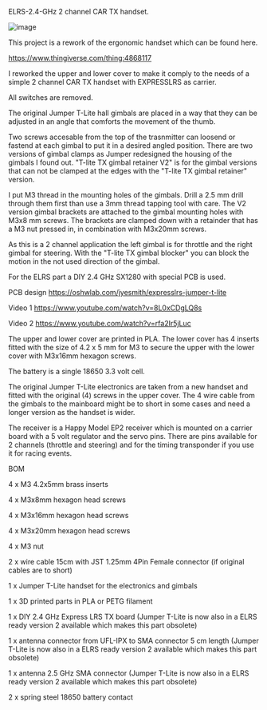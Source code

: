 ELRS-2.4-GHz 2 channel CAR TX handset.

![image](https://user-images.githubusercontent.com/17322922/181484705-b0a37a05-1376-4b9f-a9f9-ba5dee9704e3.png)

This project is a rework of the ergonomic handset which can be found here.

https://www.thingiverse.com/thing:4868117

I reworked the upper and lower cover to make it comply to the needs of a simple 2 channel CAR TX handset with EXPRESSLRS as carrier.

All switches are removed.

The original Jumper T-Lite hall gimbals are placed in a way that they can be adjusted in an angle that comforts the movement of the thumb.

Two screws accesable from the top of the trasnmitter can loosend or fastend at each gimbal to put it in a desired angled position.
There are two versions of gimbal clamps as Jumper redesigned the housing of the gimbals I found out.
"T-lite TX gimbal retainer V2" is for the gimbal versions that can not be clamped at the edges with the "T-lite TX gimbal retainer" version.

I put M3 thread in the mounting holes of the gimbals. Drill a 2.5 mm drill through them first than use a 3mm thread tapping tool with care.
The V2 version gimbal brackets are attached to the gimbal mounting holes with M3x8 mm screws.
The brackets are clamped down with a retainder that has a M3 nut pressed in, in combination with M3x20mm screws. 

As this is a 2 channel application the left gimbal is for throttle and the right gimbal for steering.
With the "T-lite TX gimbal blocker" you can block the motion in the not used direction of the gimbal.

For the ELRS part a DIY 2.4 GHz SX1280 with special PCB is used.

PCB design https://oshwlab.com/jyesmith/expresslrs-jumper-t-lite

Video 1 https://www.youtube.com/watch?v=8L0xCDgLQ8s

Video 2 https://www.youtube.com/watch?v=rfa2Ir5jLuc

The upper and lower cover are printed in PLA.
The lower cover has 4 inserts fitted with the size of 4.2 x 5 mm for M3 to secure the upper with the lower cover with M3x16mm hexagon screws.

The battery is a single 18650 3.3 volt cell.

The original Jumper T-Lite electronics are taken from a new handset and fitted with the original (4) screws in the upper cover.
The 4 wire cable from the gimbals to the mainboard might be to short in some cases and need a longer version as the handset is wider.

The receiver is a Happy Model EP2 receiver which is mounted on a carrier board with a 5 volt regulator and the servo pins.
There are pins available for 2 channels (throttle and steering) and for the timing transponder if you use it for racing events.

BOM

4 x M3 4.2x5mm brass inserts

4 x M3x8mm hexagon head screws

4 x M3x16mm hexagon head screws

4 x M3x20mm hexagon head screws

4 x M3 nut

2 x wire cable 15cm with JST 1.25mm 4Pin Female connector (if original cables are to short)

1 x Jumper T-Lite handset for the electronics and gimbals

1 x 3D printed parts in PLA or PETG filament

1 x DIY 2.4 GHz Express LRS TX board (Jumper T-Lite is now also in a ELRS ready version 2 available which makes this part obsolete)

1 x antenna connector from UFL-IPX to SMA connector 5 cm length (Jumper T-Lite is now also in a ELRS ready version 2 available which makes this part obsolete)

1 x antenna 2.5 GHz SMA connector (Jumper T-Lite is now also in a ELRS ready version 2 available which makes this part obsolete)

2 x spring steel 18650 battery contact

